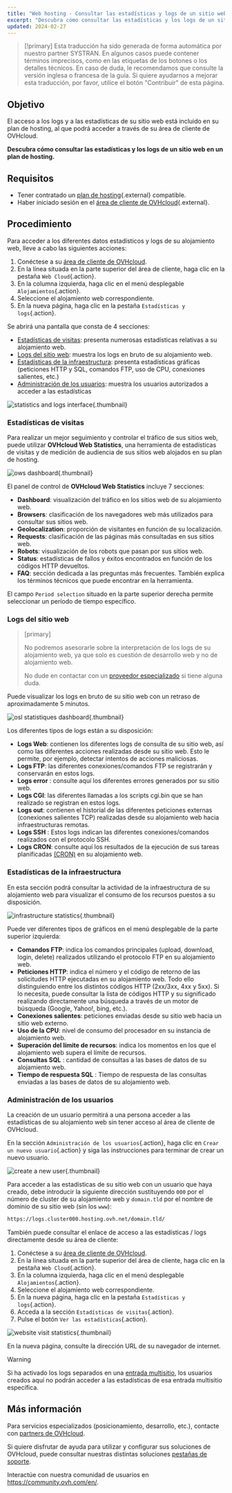```yaml
---
title: "Web hosting - Consultar las estadísticas y logs de un sitio web"
excerpt: "Descubra cómo consultar las estadísticas y los logs de un sitio web en un plan de hosting"
updated: 2024-02-27
---
```


> [!primary]
> Esta traducción ha sido generada de forma automática por nuestro partner SYSTRAN. En algunos casos puede contener términos imprecisos, como en las etiquetas de los botones o los detalles técnicos. En caso de duda, le recomendamos que consulte la versión inglesa o francesa de la guía. Si quiere ayudarnos a mejorar esta traducción, por favor, utilice el botón "Contribuir" de esta página.
> 

## Objetivo

El acceso a los logs y a las estadísticas de su sitio web está incluido en su plan de hosting, al que podrá acceder a través de su área de cliente de OVHcloud.

**Descubra cómo consultar las estadísticas y los logs de un sitio web en un plan de hosting.**

## Requisitos

- Tener contratado un [plan de hosting](https://www.ovhcloud.com/es-es/web-hosting/){.external} compatible.
- Haber iniciado sesión en el [área de cliente de OVHcloud](/links/manager){.external}.

## Procedimiento

Para acceder a los diferentes datos estadísticos y logs de su alojamiento web, lleve a cabo las siguientes acciones: 

1. Conéctese a su [área de cliente de OVHcloud](/links/manager).
2. En la línea situada en la parte superior del área de cliente, haga clic en la pestaña `Web Cloud`{.action}.
3. En la columna izquierda, haga clic en el menú desplegable `Alojamientos`{.action}.
4. Seleccione el alojamiento web correspondiente.
5. En la nueva página, haga clic en la pestaña `Estadísticas y logs`{.action}.

Se abrirá una pantalla que consta de 4 secciones:

- [Estadísticas de visitas](#website-stats): presenta numerosas estadísticas relativas a su alojamiento web.
- [Logs del sitio web](#website-logs): muestra los logs en bruto de su alojamiento web.
- [Estadísticas de la infraestructura](#infra-stats): presenta estadísticas gráficas (peticiones HTTP y SQL, comandos FTP, uso de CPU, conexiones salientes, etc.)
- [Administración de los usuarios](#admin-user): muestra los usuarios autorizados a acceder a las estadísticas

![statistics and logs interface](images/tab.png){.thumbnail}

### Estadísticas de visitas <a name="website-stats"></a>

Para realizar un mejor seguimiento y controlar el tráfico de sus sitios web, puede utilizar **OVHcloud Web Statistics**, una herramienta de estadísticas de visitas y de medición de audiencia de sus sitios web alojados en su plan de hosting.

![ows dashboard](images/ows-presentation.gif){.thumbnail}

El panel de control de **OVHcloud Web Statistics** incluye 7 secciones:

- **Dashboard**: visualización del tráfico en los sitios web de su alojamiento web.
- **Browsers**: clasificación de los navegadores web más utilizados para consultar sus sitios web.
- **Geolocalization**: proporción de visitantes en función de su localización.
- **Requests**: clasificación de las páginas más consultadas en sus sitios web.
- **Robots**: visualización de los robots que pasan por sus sitios web.
- **Status**: estadísticas de fallos y éxitos encontrados en función de los códigos HTTP devueltos.
- **FAQ**: sección dedicada a las preguntas más frecuentes. También explica los términos técnicos que puede encontrar en la herramienta.

El campo `Period selection` situado en la parte superior derecha permite seleccionar un período de tiempo específico.

### Logs del sitio web <a name="website-logs"></a>

> [primary]
>
> No podremos asesorarle sobre la interpretación de los logs de su alojamiento web, ya que solo es cuestión de desarrollo web y no de alojamiento web.
>
> No dude en contactar con un [proveedor especializado](https://partner.ovhcloud.com/es-es/directory/) si tiene alguna duda.
>

Puede visualizar los logs en bruto de su sitio web con un retraso de aproximadamente 5 minutos.

![osl statistiques dashboard](images/osl-statistics-board.png){.thumbnail}

Los diferentes tipos de logs están a su disposición:

- **Logs Web**: contienen los diferentes logs de consulta de su sitio web, así como las diferentes acciones realizadas desde su sitio web. Esto le permite, por ejemplo, detectar intentos de acciones maliciosas.
- **Logs FTP**: las diferentes conexiones/comandos FTP se registrarán y conservarán en estos logs.
- **Logs error** : consulte aquí los diferentes errores generados por su sitio web.
- **Logs CGI**: las diferentes llamadas a los scripts cgi.bin que se han realizado se registran en estos logs.
- **Logs out**: contienen el historial de las diferentes peticiones externas (conexiones salientes TCP) realizadas desde su alojamiento web hacia infraestructuras remotas.
- **Logs SSH** : Estos logs indican las diferentes conexiones/comandos realizados con el protocolo SSH.
- **Logs CRON**: consulte aquí los resultados de la ejecución de sus tareas planificadas [(CRON)](/pages/web_cloud/web_hosting/cron_tasks) en su alojamiento web.

### Estadísticas de la infraestructura <a name="infra-stats"></a>

En esta sección podrá consultar la actividad de la infraestructura de su alojamiento web para visualizar el consumo de los recursos puestos a su disposición.

![infrastructure statistics](images/infrastructure-statistics-graph.png){.thumbnail}

Puede ver diferentes tipos de gráficos en el menú desplegable de la parte superior izquierda:

- **Comandos FTP**: indica los comandos principales (upload, download, login, delete) realizados utilizando el protocolo FTP en su alojamiento web.
- **Peticiones HTTP**: indica el número y el código de retorno de las solicitudes HTTP ejecutadas en su alojamiento web. Todo ello distinguiendo entre los distintos códigos HTTP (2xx/3xx, 4xx y 5xx). Si lo necesita, puede consultar la lista de códigos HTTP y su significado realizando directamente una búsqueda a través de un motor de búsqueda (Google, Yahoo!, bing, etc.).
- **Conexiones salientes**: peticiones enviadas desde su sitio web hacia un sitio web externo.
- **Uso de la CPU**: nivel de consumo del procesador en su instancia de alojamiento web.
- **Superación del límite de recursos**: indica los momentos en los que el alojamiento web supera el límite de recursos.
- **Consultas SQL** : cantidad de consultas a las bases de datos de su alojamiento web.
- **Tiempo de respuesta SQL** : Tiempo de respuesta de las consultas enviadas a las bases de datos de su alojamiento web.

### Administración de los usuarios <a name="admin-user"></a>

La creación de un usuario permitirá a una persona acceder a las estadísticas de su alojamiento web sin tener acceso al área de cliente de OVHcloud.

En la sección `Administración de los usuarios`{.action}, haga clic en `Crear un nuevo usuario`{.action} y siga las instrucciones para terminar de crear un nuevo usuario.

![create a new user](images/create-a-new-user.png){.thumbnail}

Para acceder a las estadísticas de su sitio web con un usuario que haya creado, debe introducir la siguiente dirección sustituyendo `000` por el número de cluster de su alojamiento web y `domain.tld` por el nombre de dominio de su sitio web (sin los `www`):

```bash
https://logs.cluster000.hosting.ovh.net/domain.tld/
```

También puede consultar el enlace de acceso a las estadísticas / logs directamente desde su área de cliente:

1. Conéctese a su [área de cliente de OVHcloud](/links/manager).
2. En la línea situada en la parte superior del área de cliente, haga clic en la pestaña `Web Cloud`{.action}.
3. En la columna izquierda, haga clic en el menú desplegable `Alojamientos`{.action}.
4. Seleccione el alojamiento web correspondiente.
5. En la nueva página, haga clic en la pestaña `Estadísticas y logs`{.action}.
6. Acceda a la sección `Estadísticas de visitas`{.action}.
7. Pulse el botón `Ver las estadísticas`{.action}.

![website visit statistics](images/view-statistics.png){.thumbnail}

En la nueva página, consulte la dirección URL de su navegador de internet.

> [!warning]
>
> Si ha activado los logs separados en una [entrada multisitio](/pages/web_cloud/web_hosting/multisites_configure_multisite), los usuarios creados aquí no podrán acceder a las estadísticas de esa entrada multisitio específica.
>

## Más información

Para servicios especializados (posicionamiento, desarrollo, etc.), contacte con [partners de OVHcloud](https://partner.ovhcloud.com/es-es/directory/).

Si quiere disfrutar de ayuda para utilizar y configurar sus soluciones de OVHcloud, puede consultar nuestras distintas soluciones [pestañas de soporte](/links/support).

Interactúe con nuestra comunidad de usuarios en <https://community.ovh.com/en/>.